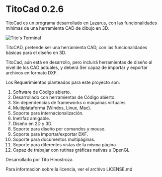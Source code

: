 TitoCad 0.2.6
=============

TitoCad es un programa desarrollado en Lazarus, con las funcionalidades mínimas de una herramienta CAD de dibujo en 3D.

![Tito's Terminal](http://blog.pucp.edu.pe/blog/tito/wp-content/uploads/sites/610/2017/06/TitoCad.png "Título de la imagen")


TitoCAD, pretende ser una herramienta CAD, con las funcionalidades básicas para el diseño en 3D.

TitoCad, aún está en desarrollo, pero incluirá herramientas de diseño al nivel de los CAD actuales, y deberá Ser capaz de importar y exportar archivos en formato DXF.

Los Requerimientos planteados para este proyecto son:

1.	Software de Código abierto.
2.	Desarrollado con herramientas de Código abierto
3.	Sin dependencias de frameworks o máquinas virtuales
4.	Multiplataforma (Windos, Linux, Mac).
5.	Soporte para internacionalización. 
6.	Inetrfaz amigable. 
7.	Diseño en 2D y 3D.
8.	Soporte para diseño por comandos y mouse.
9.	Soporte para importar/exportar DXF.
10.	Soporte para documentos multipáginas.
11.	Soporte para diferentes vistas de la misma página.
12.	Capaz de trabajar con rutinas gráficas nativas u OpenGL


Desarrollado por Tito Hinostroza.

Para información sobre la licencia, ver el archivo LICENSE.md